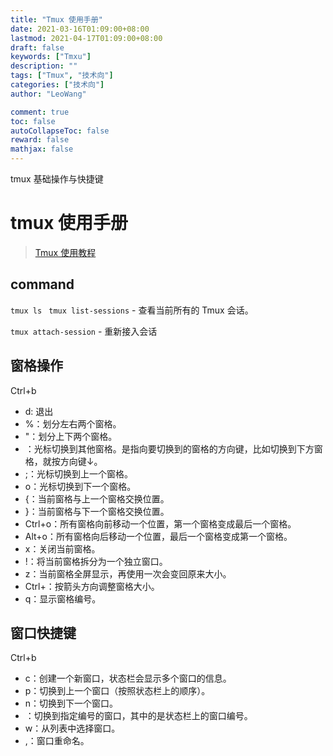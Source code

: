 ```yaml
---
title: "Tmux 使用手册"
date: 2021-03-16T01:09:00+08:00
lastmod: 2021-04-17T01:09:00+08:00
draft: false
keywords: ["Tmxu"]
description: ""
tags: ["Tmux", "技术向"]
categories: ["技术向"]
author: "LeoWang"

comment: true
toc: false
autoCollapseToc: false
reward: false
mathjax: false
---
```


tmux 基础操作与快捷键

<!--more-->

# tmux 使用手册

> [Tmux 使用教程](https://www.ruanyifeng.com/blog/2019/10/tmux.html)


## command

`tmux ls `
`tmux list-sessions`   - 查看当前所有的 Tmux 会话。

`tmux attach-session` - 重新接入会话


## 窗格操作

Ctrl+b
- d: 退出
- %：划分左右两个窗格。
- "：划分上下两个窗格。
- <arrow key>：光标切换到其他窗格。<arrow key>是指向要切换到的窗格的方向键，比如切换到下方窗格，就按方向键↓。
- ;：光标切换到上一个窗格。
- o：光标切换到下一个窗格。
- {：当前窗格与上一个窗格交换位置。
- }：当前窗格与下一个窗格交换位置。
- Ctrl+o：所有窗格向前移动一个位置，第一个窗格变成最后一个窗格。
- Alt+o：所有窗格向后移动一个位置，最后一个窗格变成第一个窗格。
- x：关闭当前窗格。
- !：将当前窗格拆分为一个独立窗口。
- z：当前窗格全屏显示，再使用一次会变回原来大小。
- Ctrl+<arrow key>：按箭头方向调整窗格大小。
- q：显示窗格编号。


## 窗口快捷键

Ctrl+b
- c：创建一个新窗口，状态栏会显示多个窗口的信息。
- p：切换到上一个窗口（按照状态栏上的顺序）。
- n：切换到下一个窗口。
- <number>：切换到指定编号的窗口，其中的<number>是状态栏上的窗口编号。
- w：从列表中选择窗口。
- ,：窗口重命名。
